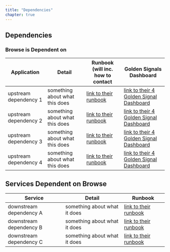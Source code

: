 ```yaml
---
title: "Dependencies"
chapter: true
---
```


## Dependencies  

### Browse is Dependent on

 | Application          | Detail                         | Runbook (will inc. how to contact                | Golden Signals Dashboard                           |
| --------------------- | ------------------------------ | ------------------------------------------------ | ------------------------------ |
| upstream dependency 1 | something about what this does | [link to their runbook](https://link/to/runbook) | [link to their 4 Golden Signal Dashboard](https://link/to/grafana/) |
| upstream dependency 2 | something about what this does | [link to their runbook](https://link/to/runbook) | [link to their 4 Golden Signal Dashboard](https://link/to/grafana/) |
| upstream dependency 3 | something about what this does | [link to their runbook](https://link/to/runbook) | [link to their 4 Golden Signal Dashboard](https://link/to/grafana/) |
| upstream dependency 4 | something about what this does | [link to their runbook](https://link/to/runbook) | [link to their 4 Golden Signal Dashboard](https://link/to/grafana/) |

## Services Dependent on Browse

| Service                 | Detail                       | Runbook                                          |
| ----------------------- | ---------------------------- | ------------------------------------------------ |
| downstream dependency A | something about what it does | [link to their runbook](https://link/to/runbook) |
| downstream dependency B | something about what it does | [link to their runbook](https://link/to/runbook) |
| downstream dependency C | something about what it does | [link to their runbook](https://link/to/runbook) |
